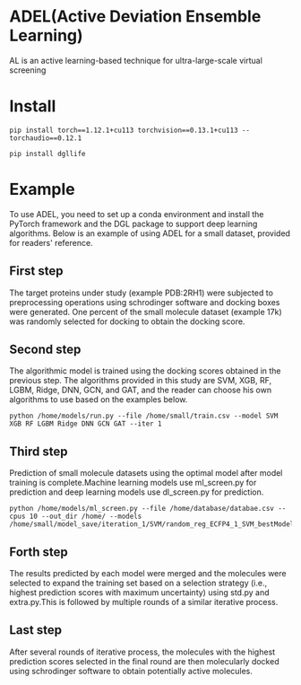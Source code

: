 # ADEL(Active Deviation Ensemble Learning)
AL is an active learning-based technique for ultra-large-scale virtual screening
# Install
```
pip install torch==1.12.1+cu113 torchvision==0.13.1+cu113 --torchaudio==0.12.1
```
```
pip install dgllife
```
# Example
To use ADEL, you need to set up a conda environment and install the PyTorch framework and the DGL package to support deep learning algorithms. Below is an example of using ADEL for a small dataset, provided for readers' reference.
## First step
The target proteins under study (example PDB:2RH1) were subjected to preprocessing operations using schrodinger software and docking boxes were generated. One percent of the small molecule dataset (example 17k) was randomly selected for docking to obtain the docking score.
## Second step
The algorithmic model is trained using the docking scores obtained in the previous step.
The algorithms provided in this study are SVM, XGB, RF, LGBM, Ridge, DNN, GCN, and GAT, and the reader can choose his own algorithms to use based on the examples below.
```
python /home/models/run.py --file /home/small/train.csv --model SVM XGB RF LGBM Ridge DNN GCN GAT --iter 1
```
## Third step
Prediction of small molecule datasets using the optimal model after model training is complete.Machine learning models use ml_screen.py for prediction and deep learning models use dl_screen.py for prediction.
```
python /home/models/ml_screen.py --file /home/database/databae.csv --cpus 10 --out_dir /home/ --models /home/small/model_save/iteration_1/SVM/random_reg_ECFP4_1_SVM_bestModel.pkl
```
## Forth step
The results predicted by each model were merged and the molecules were selected to expand the training set based on a selection strategy (i.e., highest prediction scores with maximum uncertainty) using std.py and extra.py.This is followed by multiple rounds of a similar iterative process.
## Last step
After several rounds of iterative process, the molecules with the highest prediction scores selected in the final round are then molecularly docked using schrodinger software to obtain potentially active molecules.
